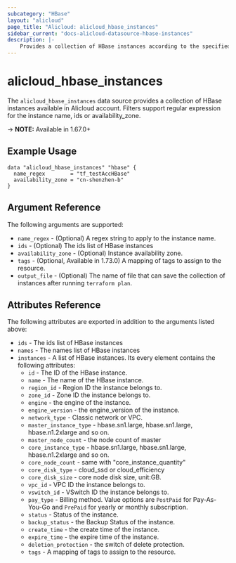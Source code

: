 ```yaml
---
subcategory: "HBase"
layout: "alicloud"
page_title: "Alicloud: alicloud_hbase_instances"
sidebar_current: "docs-alicloud-datasource-hbase-instances"
description: |-
    Provides a collection of HBase instances according to the specified filters.
---
```


# alicloud\_hbase\_instances

The `alicloud_hbase_instances` data source provides a collection of HBase instances available in Alicloud account.
Filters support regular expression for the instance name, ids or availability_zone.

-> **NOTE:**  Available in 1.67.0+

## Example Usage

```
data "alicloud_hbase_instances" "hbase" {
  name_regex        = "tf_testAccHBase"
  availability_zone = "cn-shenzhen-b"
}
```

## Argument Reference

The following arguments are supported:

* `name_regex` - (Optional) A regex string to apply to the instance name.
* `ids` - (Optional) The ids list of HBase instances
* `availability_zone` - (Optional) Instance availability zone.
* `tags` - (Optional, Available in 1.73.0) A mapping of tags to assign to the resource.
* `output_file` - (Optional) The name of file that can save the collection of instances after running `terraform plan`.

## Attributes Reference

The following attributes are exported in addition to the arguments listed above:
* `ids` - The ids list of HBase instances
* `names` - The names list of HBase instances
* `instances` - A list of HBase instances. Its every element contains the following attributes:
  * `id` - The ID of the HBase instance.
  * `name` - The name of the HBase instance.
  * `region_id` - Region ID the instance belongs to. 
  * `zone_id` - Zone ID the instance belongs to.
  * `engine` - the engine of the instance.
  * `engine_version` - the engine_version of the instance.
  * `network_type` - Classic network or VPC.
  * `master_instance_type` - hbase.sn1.large, hbase.sn1.large, hbase.n1.2xlarge and so on.
  * `master_node_count` - the node count of master
  * `core_instance_type` - hbase.sn1.large, hbase.sn1.large, hbase.n1.2xlarge and so on.
  * `core_node_count` - same with "core_instance_quantity"
  * `core_disk_type` - cloud_ssd or cloud_efficiency
  * `core_disk_size` - core node disk size, unit:GB.
  * `vpc_id` - VPC ID the instance belongs to.
  * `vswitch_id` - VSwitch ID the instance belongs to.
  * `pay_type` - Billing method. Value options are `PostPaid` for  Pay-As-You-Go and `PrePaid` for yearly or monthly subscription.
  * `status` - Status of the instance.
  * `backup_status` - the Backup Status of the instance.
  * `create_time` - the create time of the instance.
  * `expire_time` - the expire time of the instance.
  * `deletion_protection` - the switch of delete protection.
  * `tags` - A mapping of tags to assign to the resource.
